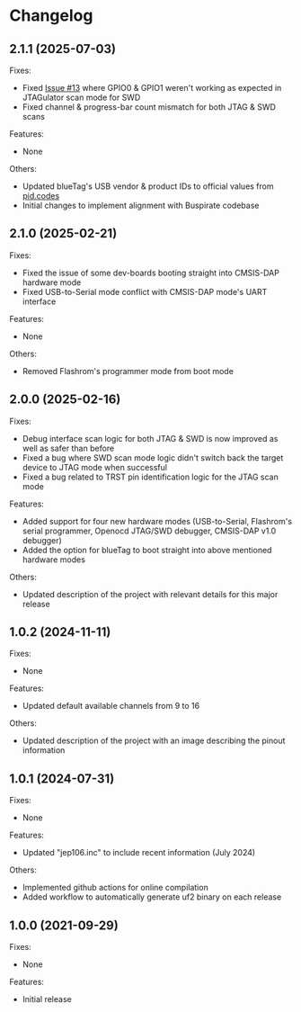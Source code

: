 # Changelog

## 2.1.1 (2025-07-03)

Fixes:

 - Fixed [Issue #13](https://github.com/Aodrulez/blueTag/issues/13) where GPIO0 & GPIO1 weren't working as expected in JTAGulator scan mode for SWD
 - Fixed channel & progress-bar count mismatch for both JTAG & SWD scans
 
Features:
 - None

Others:
 - Updated blueTag's USB vendor & product IDs to official values from [pid.codes](https://pid.codes/1209/A0D1/)
 - Initial changes to implement alignment with Buspirate codebase
   
## 2.1.0 (2025-02-21)

Fixes:

 - Fixed the issue of some dev-boards booting straight into CMSIS-DAP hardware mode
 - Fixed USB-to-Serial mode conflict with CMSIS-DAP mode's UART interface
 
Features:
 - None

Others:
 - Removed Flashrom's programmer mode from boot mode
   
## 2.0.0 (2025-02-16)

Fixes:

 - Debug interface scan logic for both JTAG & SWD is now improved as well as safer than before
 - Fixed a bug where SWD scan mode logic didn't switch back the target device to JTAG mode when successful
 - Fixed a bug related to TRST pin identification logic for the JTAG scan mode
 
Features:
 - Added support for four new hardware modes (USB-to-Serial, Flashrom's serial programmer, Openocd JTAG/SWD debugger, CMSIS-DAP v1.0 debugger)
 - Added the option for blueTag to boot straight into above mentioned hardware modes

Others:
 - Updated description of the project with relevant details for this major release

## 1.0.2 (2024-11-11)

Fixes:

 - None
 
Features:
 - Updated default available channels from 9 to 16 

Others:
 - Updated description of the project with an image describing the pinout information

## 1.0.1 (2024-07-31)

Fixes:

 - None
 
Features:
 - Updated "jep106.inc" to include recent information (July 2024)

Others:
 - Implemented github actions for online compilation
 - Added workflow to automatically generate uf2 binary on each release

## 1.0.0 (2021-09-29)

Fixes:

 - None
 
Features:

 - Initial release

